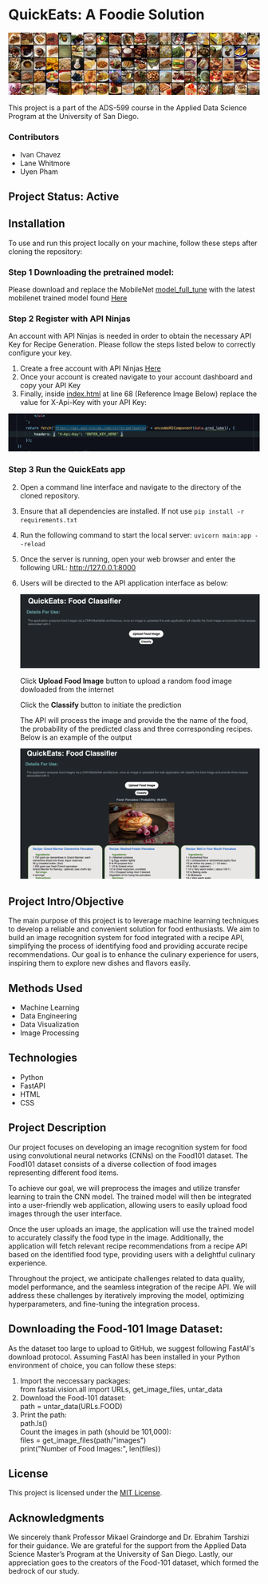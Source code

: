

# **QuickEats: A Foodie Solution**
![Foodie Solution](images/readme/food-101.jpg)

This project is a part of the ADS-599 course in the Applied Data Science Program at the University of San Diego.

### **Contributors**
* Ivan Chavez
* Lane Whitmore
* Uyen Pham

## Project Status: Active

## Installation
To use and run this project locally on your machine, follow these steps after cloning the repository:

### Step 1 Downloading the pretrained model:
Please download and replace the MobileNet [model_full_tune](models/mobilenet) with the latest mobilenet trained model found [Here](https://drive.google.com/drive/folders/1hBn4oSHoF-_NIgX_vMoFUq7cWmtriQX9?usp=sharing)

### Step 2 Register with API Ninjas
An account with API Ninjas is needed in order to obtain the necessary API Key for Recipe Generation. Please follow the steps listed below to correctly configure your key. <br>
1. Create a free account with API Ninjas [Here](https://api-ninjas.com/register)
2. Once your account is created navigate to your account dashboard and copy your API Key
3. Finally, inside [index.html](templates/index.html) at line 68 (Reference Image Below) replace the value for X-Api-Key with your API Key:
<img src="images/readme/codesnip.png" alt="Image Alt Text" width="800"/>

### Step 3 Run the QuickEats app
2. Open a command line interface and navigate to the directory of the cloned repository.

3. Ensure that all dependencies are installed. If not use `pip install -r requirements.txt`

4. Run the following command to start the local server: `uvicorn main:app --reload`

5. Once the server is running, open your web browser and enter the following URL: http://127.0.0.1:8000

6. Users will be directed to the API application interface as below:

   ![Foodie Solution](images/readme/interface.png) 

   Click **Upload Food Image** button to upload a random food image dowloaded from the internet

   Click the **Classify** button to initiate the prediction
   
   The API will process the image and provide the the name of the food, the probability of the predicted class and three corresponding recipes. Below is an example of the output
   
   ![Foodie Solution](images/readme/pancake.png)

## Project Intro/Objective
The main purpose of this project is to leverage machine learning techniques to develop a reliable and convenient solution for food enthusiasts. We aim to build an image recognition system for food integrated with a recipe API, simplifying the process of identifying food and providing accurate recipe recommendations. Our goal is to enhance the culinary experience for users, inspiring them to explore new dishes and flavors easily.

## Methods Used
- Machine Learning
- Data Engineering
- Data Visualization
- Image Processing

## Technologies
- Python
- FastAPI
- HTML
- CSS

## Project Description
Our project focuses on developing an image recognition system for food using convolutional neural networks (CNNs) on the Food101 dataset. The Food101 dataset consists of a diverse collection of food images representing different food items.

To achieve our goal, we will preprocess the images and utilize transfer learning to train the CNN model. The trained model will then be integrated into a user-friendly web application, allowing users to easily upload food images through the user interface.

Once the user uploads an image, the application will use the trained model to accurately classify the food type in the image. Additionally, the application will fetch relevant recipe recommendations from a recipe API based on the identified food type, providing users with a delightful culinary experience.

Throughout the project, we anticipate challenges related to data quality, model performance, and the seamless integration of the recipe API. We will address these challenges by iteratively improving the model, optimizing hyperparameters, and fine-tuning the integration process.


## Downloading the Food-101 Image Dataset:
As the dataset too large to upload to GitHub, we suggest following FastAI's download protocol.
Assuming FastAI has been installed in your Python environment of choice, you can follow these steps:
1. Import the neccessary packages: <br>
   from fastai.vision.all import URLs, get_image_files, untar_data
2. Download the Food-101 dataset: <br>
   path = untar_data(URLs.FOOD)
3. Print the path: <br>
   path.ls()
   <br>
   Count the images in path (should be 101,000):
   <br>
   files = get_image_files(path/"images")
   <br>
   print("Number of Food Images:", len(files))

## License
This project is licensed under the [MIT License](LICENSE).

## Acknowledgments

We sincerely thank Professor Mikael Graindorge and Dr. Ebrahim Tarshizi for their guidance. We are grateful for the support from the Applied Data Science Master’s Program at the University of San Diego. Lastly, our appreciation goes to the creators of the Food-101 dataset, which formed the bedrock of our study. 

